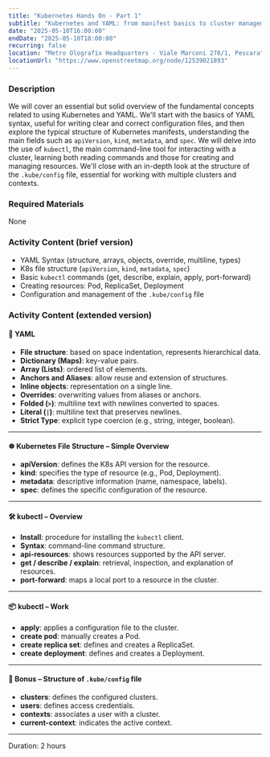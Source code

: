 ```yaml
---
title: "Kubernetes Hands On - Part 1"
subtitle: "Kubernetes and YAML: from manifest basics to cluster management with kubectl. With Matteo Antonio Augelli"
date: "2025-05-10T16:00:00"
endDate: "2025-05-10T18:00:00"
recurring: false
location: "Metro Olografix Headquarters - Viale Marconi 278/1, Pescara"
locationUrl: "https://www.openstreetmap.org/node/12539021893"
---
```


### **Description**  
We will cover an essential but solid overview of the fundamental concepts related to using Kubernetes and YAML. We'll start with the basics of YAML syntax, useful for writing clear and correct configuration files, and then explore the typical structure of Kubernetes manifests, understanding the main fields such as `apiVersion`, `kind`, `metadata`, and `spec`. We will delve into the use of `kubectl`, the main command-line tool for interacting with a cluster, learning both reading commands and those for creating and managing resources. We'll close with an in-depth look at the structure of the `.kube/config` file, essential for working with multiple clusters and contexts.

### Required Materials

None

### Activity Content (brief version)

- YAML Syntax (structure, arrays, objects, override, multiline, types)
- K8s file structure (`apiVersion`, `kind`, `metadata`, `spec`)
- Basic `kubectl` commands (get, describe, explain, apply, port-forward)
- Creating resources: Pod, ReplicaSet, Deployment
- Configuration and management of the `.kube/config` file

### Activity Content (extended version)

#### 🧾 YAML

- **File structure**: based on space indentation, represents hierarchical data.
- **Dictionary (Maps)**: key-value pairs.
- **Array (Lists)**: ordered list of elements.
- **Anchors and Aliases**: allow reuse and extension of structures.
- **Inline objects**: representation on a single line.
- **Overrides**: overwriting values from aliases or anchors.
- **Folded (`>`)**: multiline text with newlines converted to spaces.
- **Literal (`|`)**: multiline text that preserves newlines.
- **Strict Type**: explicit type coercion (e.g., string, integer, boolean).

---

#### ☸️ Kubernetes File Structure – Simple Overview

- **apiVersion**: defines the K8s API version for the resource.
- **kind**: specifies the type of resource (e.g., Pod, Deployment).
- **metadata**: descriptive information (name, namespace, labels).
- **spec**: defines the specific configuration of the resource.

---

#### 🛠️ kubectl – Overview

- **Install**: procedure for installing the `kubectl` client.
- **Syntax**: command-line command structure.
- **api-resources**: shows resources supported by the API server.
- **get / describe / explain**: retrieval, inspection, and explanation of resources.
- **port-forward**: maps a local port to a resource in the cluster.

---

#### 📦 kubectl – Work

- **apply**: applies a configuration file to the cluster.
- **create pod**: manually creates a Pod.
- **create replica set**: defines and creates a ReplicaSet.
- **create deployment**: defines and creates a Deployment.

---

#### 🎁 Bonus – Structure of `.kube/config` file

- **clusters**: defines the configured clusters.
- **users**: defines access credentials.
- **contexts**: associates a user with a cluster.
- **current-context**: indicates the active context.

---

Duration: 2 hours